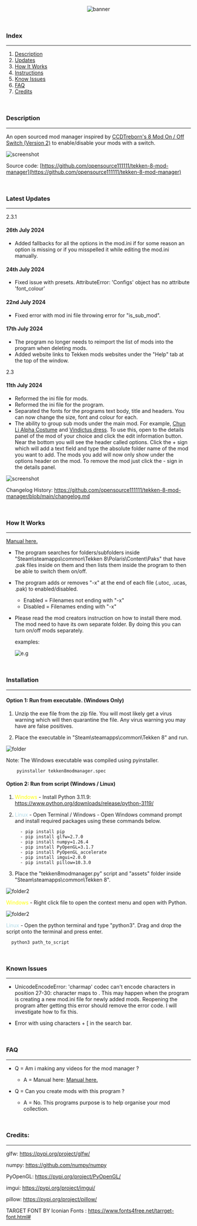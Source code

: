 
<div style="text-align: center;">

![banner](assets/branding/banner_bbg.png) 

</div>




<p>&nbsp;</p>



### Index

----
1. [Description](#Description)
2. [Updates](#Latest-Update)
3. [How It Works](#How-It-Works)
4. [Instructions](#Installation)
5. [Know Issues](#Know-Issues)
6. [FAQ](#FAQ)
7. [Credits](#Credits)


<p>&nbsp;</p>


### Description
----
An open sourced mod manager inspired by [CCDTreborn's 8 Mod On / Off Switch (Version 2)](https://tekkenmods.com/mod/3312/tekken-8-mod-on-off-switch-version-2) to enable/disable your mods with a switch.

![screenshot](docs/assets/screenshot.png) 

Source code: [https://github.com/opensource111111/tekken-8-mod-manager](https://github.com/opensource111111/tekken-8-mod-manager)





<p>&nbsp;</p>



### Latest Updates

----

2.3.1


#### 26th July 2024

 - Added fallbacks for all the options in the mod.ini if for some reason an option is missing or if you misspelled it while editing the mod.ini manually. 


#### 24th July 2024

- Fixed issue with presets. AttributeError: 'Configs' object has no attribute 'font_colour'

#### 22nd July 2024

- Fixed error with mod ini file throwing error for "is_sub_mod".

#### 17th July 2024
- The program no longer needs to reimport the list of mods into the program when deleting mods.
- Added website links to Tekken mods websites under the "Help" tab at the top of the window. 



2.3
#### 11th July 2024
- Reformed the ini file for mods.
- Reformed the ini file for the program.
- Separated the fonts for the programs text body, title and headers. You can now change the size, font and colour for each.
- The ability to group sub mods under the main mod. For example, [Chun Li Alpha Costume](https://tekkenmods.com/mod/4352/chun-li-s-alpha-costume) and [Vindictus dress](https://tekkenmods.com/mod/4218/vindictus-dress). To use this, open to the details panel of the mod of your choice and click the edit information button. Near the bottom you will see the header called options. Click the + sign which will add a text field and type the absolute folder name of the mod you want to add. The mods you add will now only show under the options header on the mod. To remove the mod just click the - sign in the details panel.

![screenshot](docs/assets/manual/ui/options.png) 


Changelog History: https://github.com/opensource111111/tekken-8-mod-manager/blob/main/changelog.md


<p>&nbsp;</p>


### How It Works

----
[Manual here.](doc/manual.md)

- The program searches for folders/subfolders inside "Steam\steamapps\common\Tekken 8\Polaris\Content\Paks" that have .pak files inside on them and then lists them inside the program to then be able to switch them on/off. 


- The program adds or removes "-x" at the end of each file (.utoc, .ucas, .pak) to enabled/disabled.
	
   - Enabled = Filenames not ending with "-x"
   - Disabled = Filenames ending with "-x"


- Please read the mod creators instruction on how to install there mod. The mod need to have its own separate folder. By doing this you can turn on/off mods separately.

   examples: 

   ![e.g](docs/assets/instructions/recommended.png)



<p>&nbsp;</p>


### Installation

----
   
   #### Option 1: Run from executable. (Windows Only)

   1. Unzip the exe file from the zip file. You will most likely get a virus warning which will then quarantine the file. Any virus warning you may have are false positives. 


   2. Place the executable in "Steam\steamapps\common\Tekken 8" and run.
   
   
   ![folder](docs/assets/instructions/place_inside_tekken8_folder.png)



   Note: The Windows executable was compiled using pyinstaller.
      
        pyinstaller tekken8modmanager.spec



   #### Option 2: Run from script (Windows / Linux)

      
   1. <span style="color:Yellow;"> Windows </span> -  Install Python 3.11.9: https://www.python.org/downloads/release/python-3119/
   2. <span style="color:LightBlue;"> Linux </span> - Open Terminal / Windows - Open Windows command prompt and install required packages using these commands below.

            - pip install pip
            - pip install glfw=2.7.0
            - pip install numpy=1.26.4
            - pip install PyOpenGL=3.1.7
            - pip install PyOpenGL_accelerate
            - pip install imgui=2.0.0
            - pip install pillow=10.3.0

         
   3. Place the "tekken8modmanager.py" script and "assets" folder inside "Steam\steamapps\common\Tekken 8".
     

   ![folder2](docs/assets/instructions/place_script_inside_folder.png)


   
   <span style="color:Yellow;"> Windows </span> - Right click file to open the context menu and open with 
   Python.

   ![folder2](docs/assets/instructions/open_with_python.png)



   <span style="color:LightBlue;"> Linux </span> - Open the python terminal and type "python3". Drag and drop 
   the script onto the terminal and press enter.

      python3 path_to_script



<p>&nbsp;</p>



 ### Known Issues

----
 - UnicodeEncodeError: 'charmap' codec can't encode characters in position 27-30: character maps to <undefined>.  This may happen when the program is creating a new mod.ini file for newly added mods. Reopening the program after getting this error should remove the error code. I will investigate how to fix this.

- Error with using characters + [ in the search bar.
 



<p>&nbsp;</p>



### FAQ

----

- Q = Am i making any videos for the mod manager ?
   - A = Manual here: [Manual here.](docs/manual.md)

- Q = Can you create mods with this program ?
   - A = No. This programs purpose is to help organise your mod collection.



<p>&nbsp;</p>


### Credits:

----

glfw:  https://pypi.org/project/glfw/

numpy: https://github.com/numpy/numpy

PyOpenGL: https://pypi.org/project/PyOpenGL/

imgui: https://pypi.org/project/imgui/

pillow: https://pypi.org/project/pillow/

TARGET FONT BY Iconian Fonts : https://www.fonts4free.net/tarrget-font.html#

